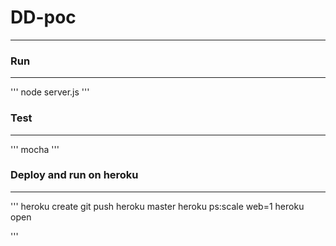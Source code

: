 # DD-poc
----------

### Run
----------
'''
node server.js
'''

### Test
----------
'''
mocha
'''

### Deploy and run on heroku
----------
'''
heroku create
git push heroku master
heroku ps:scale web=1
heroku open

'''
